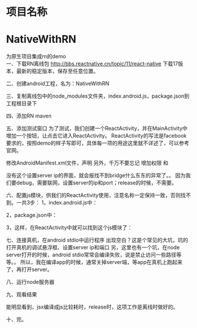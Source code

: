 # 项目名称
# NativeWithRN
为原生项目集成rn的demo      
一、下载RN离线包
http://bbs.reactnative.cn/topic/11/react-native
下载17版本，最新的稳定版本，保存至任意位置。

二、创建android工程，名为：NativeWithRN

三、复制离线包中的node_modules文件夹，index.android.js，package.json到工程根目录下

四、添加RN maven


五、添加测试窗口
为了测试，我们创建一个ReactActivity，并在MainActivity中增加一个按钮，让点击它进入ReactActivity。
ReactActivity的写法是facebook要求的，按照demo的样子写即可，具体每一项的用途这里就不详述了，可以参考官网。

修改AndroidManifest.xml文件，声明<activity android:name=".ReactActivity"/>
另外，千万不要忘记
增加权限<uses-permission android:name="android.permission.INTERNET" />
和<activity android:name="com.facebook.react.devsupport.DevSettingsActivity"/>

没有这个设置server ip的界面，就会报找不到bridge什么东东的异常了。。
因为我们要debug，需要联网，设置server的ip和port；release的时候，不需要。

六、配置js模块，供我们的ReactActivity使用，注意名称一定保持一致，否则找不到。一共3步：
1，index.android.js中：


2，package.json中：

3，这样，在ReactActivity中就可以找到这个js模块了：



七、连接真机，在android stdio中运行程序
出现空白？这是个常见的大坑，坑的打开真机的调试悬浮框、设置server ip和端口
另，这里也有一个坑，在node server打开的时候，android stdio常常会编译失败，说是禁止访问一些路径等等。。
所以，我在编译app的时候，通常关掉server端，等app在真机上跑起来了，再打开server。

八、运行node服务器


九、观看结果


能明显看到，jsx编译成js比较耗时，release时，这项工作是离线时做好的。

十、完。


